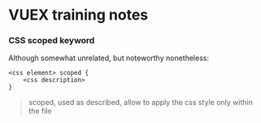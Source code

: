# VUEX training notes

### CSS scoped keyword
Although somewhat unrelated, but noteworthy nonetheless:
```
<css element> scoped {
	<css description>
}
```
> scoped, used as described, allow to apply the css style only within the file